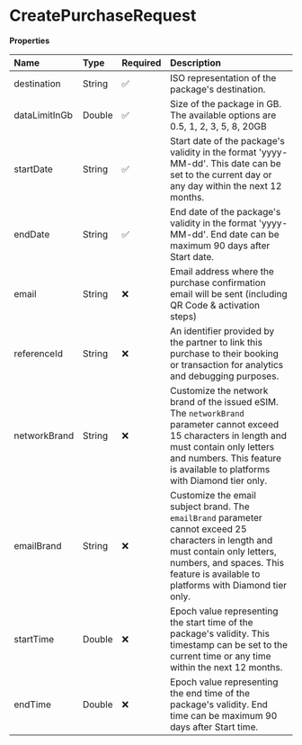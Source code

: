 # CreatePurchaseRequest

**Properties**

| Name          | Type   | Required | Description                                                                                                                                                                                                                  |
| :------------ | :----- | :------- | :--------------------------------------------------------------------------------------------------------------------------------------------------------------------------------------------------------------------------- |
| destination   | String | ✅       | ISO representation of the package's destination.                                                                                                                                                                             |
| dataLimitInGb | Double | ✅       | Size of the package in GB. The available options are 0.5, 1, 2, 3, 5, 8, 20GB                                                                                                                                                |
| startDate     | String | ✅       | Start date of the package's validity in the format 'yyyy-MM-dd'. This date can be set to the current day or any day within the next 12 months.                                                                               |
| endDate       | String | ✅       | End date of the package's validity in the format 'yyyy-MM-dd'. End date can be maximum 90 days after Start date.                                                                                                             |
| email         | String | ❌       | Email address where the purchase confirmation email will be sent (including QR Code & activation steps)                                                                                                                      |
| referenceId   | String | ❌       | An identifier provided by the partner to link this purchase to their booking or transaction for analytics and debugging purposes.                                                                                            |
| networkBrand  | String | ❌       | Customize the network brand of the issued eSIM. The `networkBrand` parameter cannot exceed 15 characters in length and must contain only letters and numbers. This feature is available to platforms with Diamond tier only. |
| emailBrand    | String | ❌       | Customize the email subject brand. The `emailBrand` parameter cannot exceed 25 characters in length and must contain only letters, numbers, and spaces. This feature is available to platforms with Diamond tier only.       |
| startTime     | Double | ❌       | Epoch value representing the start time of the package's validity. This timestamp can be set to the current time or any time within the next 12 months.                                                                      |
| endTime       | Double | ❌       | Epoch value representing the end time of the package's validity. End time can be maximum 90 days after Start time.                                                                                                           |
